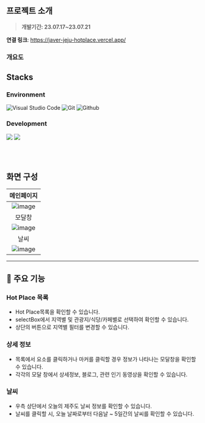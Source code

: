## 프로젝트 소개

> **개발기간: 23.07.17~23.07.21**

**연결 링크**: https://javer-jeju-hotplace.vercel.app/

### 개요도

## Stacks

### Environment

![Visual Studio Code](https://img.shields.io/badge/Visual%20Studio%20Code-007ACC?style=for-the-badge&logo=Visual%20Studio%20Code&logoColor=white)
![Git](https://img.shields.io/badge/Git-F05032?style=for-the-badge&logo=Git&logoColor=white)
![Github](https://img.shields.io/badge/GitHub-181717?style=for-the-badge&logo=GitHub&logoColor=white)

### Development

<img src="https://img.shields.io/badge/React-61DAFB?style=for-the-badge&logo=React&logoColor=white"/> <img src="https://img.shields.io/badge/vercel-000000?style=for-the-badge&logo=vercel&logoColor=white"/>

<br/><br/>

## 화면 구성

| 메인페이지 |
| :--------: | 
|      ![image](https://github.com/Hediar/outsourcing-project/assets/72387948/7b08fdb9-5a21-4222-b0b4-19478f0d738f)       |
|     모달창       |
|        ![image](https://github.com/Hediar/outsourcing-project/assets/72387948/452be99c-d90e-4b66-8ee8-5651da70c2c0)           |     
|   날씨    |
![image](https://github.com/Hediar/outsourcing-project/assets/72387948/772389e7-78ea-4889-9534-2390233037e0)      |

---

## :partying_face: 주요 기능

### Hot Place 목록

- Hot Place목록을 확인할 수 있습니다.
- selectBox에서 지역별 및 관광지/식당/카페별로 선택하여 확인할 수 있습니다.
- 상단의 버튼으로 지역별 필터를 변경할 수 있습니다.

### 상세 정보

- 목록에서 요소를 클릭하거나 마커를 클릭할 경우 정보가 나타나는 모달창을 확인할 수 있습니다.
- 각각의 모달 창에서 상세정보, 블로그, 관련 인기 동영상을 확인할 수 있습니다.

### 날씨

- 우측 상단에서 오늘의 제주도 날씨 정보를 확인할 수 있습니다.
- 날씨를 클릭할 시, 오늘 날짜로부터 다음날 ~ 5일간의 날씨를 확인할 수 있습니다.